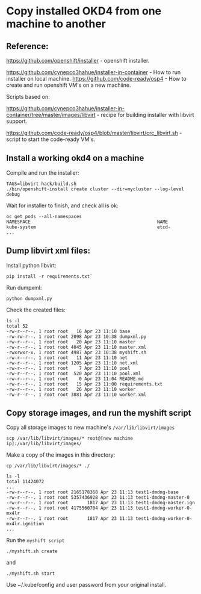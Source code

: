 # Copy installed OKD4 from one machine to another

## Reference:
https://github.com/openshift/installer - openshift installer.

https://github.com/cynepco3hahue/installer-in-container - How to run installer on local machine.
https://github.com/code-ready/osp4 - How to create and run openshift VM's on a new machiine.

Scripts based on:

https://github.com/cynepco3hahue/installer-in-container/tree/master/images/libvirt - recipe for building installer with libvirt support.

https://github.com/code-ready/osp4/blob/master/libvirt/crc_libvirt.sh - script to start the code-ready VM's.

## Install a working okd4 on a machine

Compile and run the installer:
```
TAGS=libvirt hack/build.sh
./bin/openshift-install create cluster --dir=mycluster --log-level debug
```

Wait for installer to finish, and check all is ok:
```
oc get pods --all-namespaces 
NAMESPACE                                               NAME
kube-system                                             etcd-
...
```

## Dump libvirt xml files:

Install python libvirt:
```
pip install -r requirements.txt`
```

Run dumpxml:
```
python dumpxml.py
```

Check the created files:
```
ls -l
total 52
-rw-r--r--. 1 root root   16 Apr 23 11:10 base
-rw-rw-r--. 1 root root 2098 Apr 23 10:38 dumpxml.py
-rw-r--r--. 1 root root   20 Apr 23 11:10 master
-rw-r--r--. 1 root root 4045 Apr 23 11:10 master.xml
-rwxrwxr-x. 1 root root 4987 Apr 23 10:38 myshift.sh
-rw-r--r--. 1 root root   11 Apr 23 11:10 net
-rw-r--r--. 1 root root 1205 Apr 23 11:10 net.xml
-rw-r--r--. 1 root root    7 Apr 23 11:10 pool
-rw-r--r--. 1 root root  520 Apr 23 11:10 pool.xml
-rw-r--r--. 1 root root    0 Apr 23 11:04 README.md
-rw-r--r--. 1 root root   15 Apr 23 11:00 requirements.txt
-rw-r--r--. 1 root root   26 Apr 23 11:10 worker
-rw-r--r--. 1 root root 3881 Apr 23 11:10 worker.xml
```

## Copy storage images, and run the myshift script

Copy all storage images to new machine's `/var/lib/libvirt/images`
```
scp /var/lib/libvirt/images/* root@[new machine ip]:/var/lib/libvirt/images/
```

Make a copy of the images in this directory:
```
cp /var/lib/libvirt/images/* ./
```
```
ls -l
total 11424072
...
-rw-r--r--. 1 root root 2165178368 Apr 23 11:13 test1-dmdng-base
-rw-r--r--. 1 root root 5357436928 Apr 23 11:13 test1-dmdng-master-0
-rw-r--r--. 1 root root       1817 Apr 23 11:13 test1-dmdng-master.ign
-rw-r--r--. 1 root root 4175560704 Apr 23 11:13 test1-dmdng-worker-0-mx4lr
-rw-r--r--. 1 root root       1817 Apr 23 11:13 test1-dmdng-worker-0-mx4lr.ignition
...
```

Run the `myshift script`
```
./myshift.sh create
```
and
```
./myshift.sh start
```

Use ~/.kube/config and user password from your original install.
